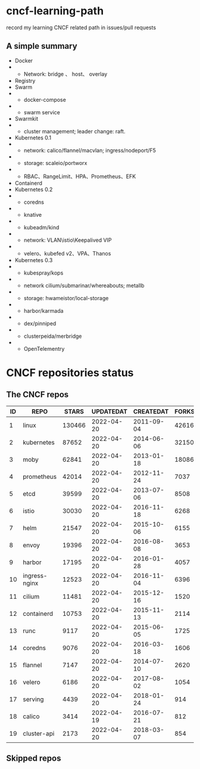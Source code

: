 # cncf-learning-path
record my learning CNCF related path in issues/pull requests

## A simple summary
- Docker
- - Network: bridge 、 host、 overlay
- Registry
- Swarm
- - docker-compose
- - swarm service
- Swarmkit
- - cluster management; leader change: raft.
- Kubernetes 0.1
- - network: calico/flannel/macvlan; ingress/nodeport/F5
- - storage: scaleio/portworx
- - RBAC、RangeLimit、HPA、Prometheus、EFK
- Containerd
- Kubernetes 0.2
- - coredns
- - knative
- - kubeadm/kind
- - network: VLAN\istio\Keepalived VIP
- - velero、kubefed v2、VPA、Thanos
- Kubernetes 0.3
- - kubespray/kops
- - network cilium/submarinar/whereabouts; metallb
- - storage: hwameistor/local-storage
- - harbor/karmada
- - dex/pinniped
- - clusterpeida/merbridge
- - OpenTelementry

# CNCF repositories status
<!--START_SECTION:github_repos-->
## The CNCF repos
| ID |     REPO      | STARS  | UPDATEDAT  | CREATEDAT  | FORKSCOUNT |
|----|---------------|--------|------------|------------|------------|
|  1 | linux         | 130466 | 2022-04-20 | 2011-09-04 |      42616 |
|  2 | kubernetes    |  87652 | 2022-04-20 | 2014-06-06 |      32150 |
|  3 | moby          |  62841 | 2022-04-20 | 2013-01-18 |      18086 |
|  4 | prometheus    |  42014 | 2022-04-20 | 2012-11-24 |       7037 |
|  5 | etcd          |  39599 | 2022-04-20 | 2013-07-06 |       8508 |
|  6 | istio         |  30030 | 2022-04-20 | 2016-11-18 |       6268 |
|  7 | helm          |  21547 | 2022-04-20 | 2015-10-06 |       6155 |
|  8 | envoy         |  19396 | 2022-04-20 | 2016-08-08 |       3653 |
|  9 | harbor        |  17195 | 2022-04-20 | 2016-01-28 |       4057 |
| 10 | ingress-nginx |  12523 | 2022-04-20 | 2016-11-04 |       6396 |
| 11 | cilium        |  11481 | 2022-04-20 | 2015-12-16 |       1520 |
| 12 | containerd    |  10753 | 2022-04-20 | 2015-11-13 |       2114 |
| 13 | runc          |   9117 | 2022-04-20 | 2015-06-05 |       1725 |
| 14 | coredns       |   9076 | 2022-04-20 | 2016-03-18 |       1606 |
| 15 | flannel       |   7147 | 2022-04-20 | 2014-07-10 |       2620 |
| 16 | velero        |   6186 | 2022-04-20 | 2017-08-02 |       1054 |
| 17 | serving       |   4439 | 2022-04-20 | 2018-01-24 |        914 |
| 18 | calico        |   3414 | 2022-04-19 | 2016-07-21 |        812 |
| 19 | cluster-api   |   2173 | 2022-04-20 | 2018-03-07 |        854 |



## Skipped repos
<!--END_SECTION:github_repos-->
